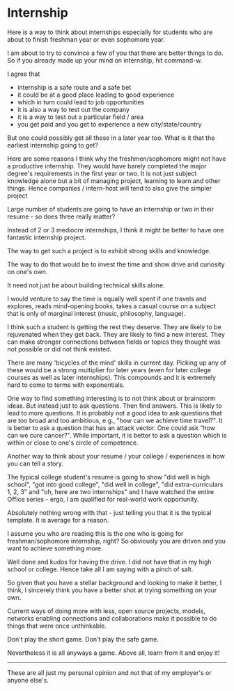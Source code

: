 # Internship

Here is a way to think about internships especially for students who are about to finish freshman year or even sophomore year.

I am about to try to convince a few of you that there are better things to do. So if you already made up your mind on internship, hit command-w.

I agree that
- internship is a safe route and a safe bet
- it could be at a good place leading to good experience
- which in turn could lead to job opportunities
- it is also a way to test out the company
- it is a way to test out a particular field / area
- you get paid and you get to experience a new city/state/country

But one could possibly get all these in a later year too. What is it that the earliest internship going to get?

Here are some reasons I think why the freshmen/sophomore might not have a productive internship. They would have barely completed the major degree's requirements in the first year or two. It is not just subject knowledge alone but a bit of managing project, learning to learn and other things. Hence companies / intern-host will tend to also give the simpler project

Large number of students are going to have an internship or two in their resume - so does three really matter?

Instead of 2 or 3 mediocre internships, I think it might be better to have one fantastic internship project.

The way to get such a project is to exhibit strong skills and knowledge.

The way to do that would be to invest the time and show drive and curiosity on one's own.

It need not just be about building technical skills alone.

I would venture to say the time is equally well spent if one travels and explores, reads mind-opening books, takes a casual course on a subject that is only of marginal interest (music, philosophy, language).

I think such a student is getting the rest they deserve. They are likely to be rejuvenated when they get back. They are likely to find a new interest. They can make stronger connections between fields or topics they thought was not possible or did not think existed.

There are many 'bicycles of the mind' skills in current day. Picking up any of these would be a strong multiplier for later years (even for later college courses as well as later internships). This compounds and it is extremely hard to come to terms with exponentials.

One way to find something interesting is to not think about or brainstorm ideas. But instead just to ask questions. Then find answers. This is likely to lead to more questions. It is probably not a good idea to ask questions that are too broad and too ambitious, e.g., "how can we achieve time travel?". It is better to ask a question that has an attack vector. One could ask "how can we cure cancer?". While important, it is better to ask a question which is within or close to one's circle of competence. 

Another way to think about your resume / your college / experiences is how you can tell a story.

The typical college student's resume is going to show "did well in high school", "got into good college", "did well in college", "did extra-curriculars 1, 2, 3" and "oh, here are two internships" and I have watched the entire Office series - ergo, I am qualified for real-world work opportunity.

Absolutely nothing wrong with that - just telling you that it is the typical template. It is average for a reason.

I assume you who are reading this is the one who is going for freshman/sophomore internship, right? So obviously you are driven and you want to achieve something more.

Well done and kudos for having the drive. I did not have that in my high school or college. Hence take all I am saying with a pinch of salt.

So given that you have a stellar background and looking to make it better, I think, I sincerely think you have a better shot at trying something on your own. 

Current ways of doing more with less, open source projects, models, networks enabling connections and collaborations make it possible to do things that were once unthinkable.

Don't play the short game. Don't play the safe game.

Nevertheless it is all anyways a game. Above all, learn from it and enjoy it!


----------

These are all just my personal opinion and not that of my employer's or anyone else's.
